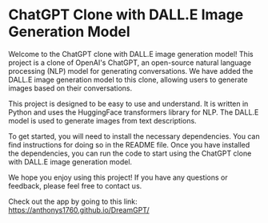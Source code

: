 # ChatGPT Clone with DALL.E Image Generation Model

Welcome to the ChatGPT clone with DALL.E image generation model! This project is a clone of OpenAI's ChatGPT, an open-source natural language processing (NLP) model for generating conversations. We have added the DALL.E image generation model to this clone, allowing users to generate images based on their conversations. 

This project is designed to be easy to use and understand. It is written in Python and uses the HuggingFace transformers library for NLP. The DALL.E model is used to generate images from text descriptions. 

To get started, you will need to install the necessary dependencies. You can find instructions for doing so in the README file. Once you have installed the dependencies, you can run the code to start using the ChatGPT clone with DALL.E image generation model. 

We hope you enjoy using this project! If you have any questions or feedback, please feel free to contact us.

Check out the app by going to this link: https://anthonys1760.github.io/DreamGPT/